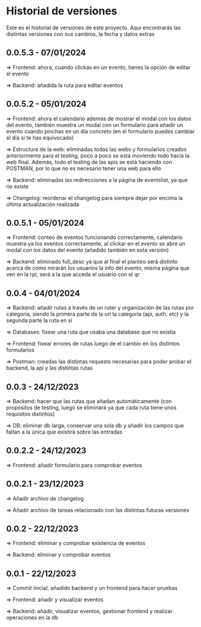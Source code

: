 # Historial de versiones

Este es el historial de versiones de este proyecto.
Aquí encontrarás las distintas versiones con sus cambios, la fecha y datos extras

## 0.0.5.3 - 07/01/2024

=> Frontend: ahora, cuando clickas en un evento, tienes la opción de editar el evento

=> Backend: añadida la ruta para editar eventos

## 0.0.5.2 - 05/01/2024

=> Frontend: ahora el calendario además de mostrar el modal con los datos del evento, también muestra un modal con un formulario para añadir un evento cuando pinchas en un día concreto (en el formulario puedes cambiar el día si te has equivocado)

=> Estructura de la web: eliminadas todas las webs y formularios creados anteriormente para el testing, poco a poco se está moviendo todo hacia la web final. Además, todo el testing de las apis se está haciendo con POSTMAN, por lo que no es necesario tener una web para ello

=> Backend: eliminadas las redirecciones a la página de eventslist, ya que no existe

=> Changelog: reordenar el changelog para siempre dejar por encima la última actualización realizada

## 0.0.5.1 - 05/01/2024

=> Frontend: conteo de eventos funcionando correctamente, calendario muestra ya los eventos correctamente, al clickar en el evento se abre un modal con los datos del evento (añadido también en esta versión)

=> Backend: eliminado full_desc ya que al final el planteo será distinto acerca de como mirarán los usuarios la info del evento, misma página que ven en la rpi, será a la que acceda el usuario con el qr

## 0.0.4 - 04/01/2024

=> Backend: añadir rutas a través de un ruter y organización de las rutas por categoría, siendo la primera parte de la url la categoría (api, auth, etc) y la segunda parte la ruta en sí

=> Databases: fixear una ruta que usaba una database que no existía

=> Frontend: fixear errores de rutas luego de el cambio en los distintos formularios

=> Postman: creadas las distintas requests necesarias para poder probar el backend, la api y las distintas rutas

## 0.0.3 - 24/12/2023

=> Backend: hacer que las rutas que añadan automáticamente (con propósitos de testing, luego se eliminará ya que cada ruta tiene unos requisitos distintos)

=> DB: eliminar db larga, conservar una sola db y añadir los campos que faltan a la única que existirá sobre las entradas

## 0.0.2.2 - 24/12/2023

=> Frontend: añadir formulario para comprobar eventos

## 0.0.2.1 - 23/12/2023

=> Añadir archivo de changelog

=> Añadir archivo de tareas relacionado con las distintas futuras versiones

## 0.0.2 - 22/12/2023

=> Frontend: eliminar y comprobar existencia de eventos

=> Backend: eliminar y comprobar eventos

## 0.0.1 - 22/12/2023

=> Commit inicial, añadido backend y un frontend para hacer pruebas

=> Frontend: añadir y visualizar eventos

=> Backend: añadir, visualizar eventos, gestionar frontend y realizar operaciones en la db